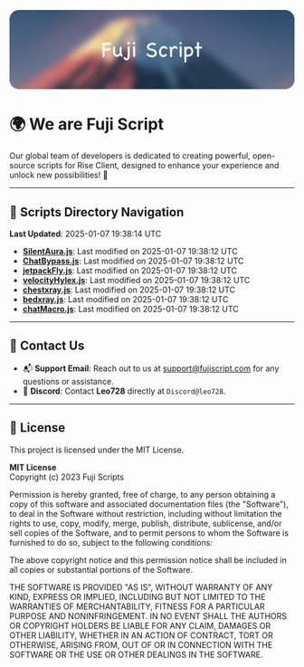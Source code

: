 ![Banner](.github/b.webp)

# 🌍 **We are Fuji Script**

Our global team of developers is dedicated to creating powerful, open-source scripts for Rise Client, designed to enhance your experience and unlock new possibilities! 🌟

---
<!-- SCRIPTS_NAVIGATION_START -->
## 📂 **Scripts Directory Navigation**

**Last Updated**: 2025-01-07 19:38:14 UTC

- **[SilentAura.js](scripts/SilentAura.js)**: Last modified on 2025-01-07 19:38:12 UTC
- **[ChatBypass.js](scripts/ChatBypass.js)**: Last modified on 2025-01-07 19:38:12 UTC
- **[jetpackFly.js](scripts/jetpackFly.js)**: Last modified on 2025-01-07 19:38:12 UTC
- **[velocityHylex.js](scripts/velocityHylex.js)**: Last modified on 2025-01-07 19:38:12 UTC
- **[chestxray.js](scripts/chestxray.js)**: Last modified on 2025-01-07 19:38:12 UTC
- **[bedxray.js](scripts/bedxray.js)**: Last modified on 2025-01-07 19:38:12 UTC
- **[chatMacro.js](scripts/chatMacro.js)**: Last modified on 2025-01-07 19:38:12 UTC

<!-- SCRIPTS_NAVIGATION_END -->

---

## 💬 **Contact Us**  
- 📬 **Support Email**: Reach out to us at [support@fujiscript.com](mailto:support@fujiscript.com) for any questions or assistance.  
- 💬 **Discord**: Contact **Leo728** directly at `Discord@leo728`.

---

## 📜 **License**

This project is licensed under the MIT License.  

**MIT License**  
Copyright (c) 2023 Fuji Scripts  

Permission is hereby granted, free of charge, to any person obtaining a copy of this software and associated documentation files (the "Software"), to deal in the Software without restriction, including without limitation the rights to use, copy, modify, merge, publish, distribute, sublicense, and/or sell copies of the Software, and to permit persons to whom the Software is furnished to do so, subject to the following conditions:  

The above copyright notice and this permission notice shall be included in all copies or substantial portions of the Software.  

THE SOFTWARE IS PROVIDED "AS IS", WITHOUT WARRANTY OF ANY KIND, EXPRESS OR IMPLIED, INCLUDING BUT NOT LIMITED TO THE WARRANTIES OF MERCHANTABILITY, FITNESS FOR A PARTICULAR PURPOSE AND NONINFRINGEMENT. IN NO EVENT SHALL THE AUTHORS OR COPYRIGHT HOLDERS BE LIABLE FOR ANY CLAIM, DAMAGES OR OTHER LIABILITY, WHETHER IN AN ACTION OF CONTRACT, TORT OR OTHERWISE, ARISING FROM, OUT OF OR IN CONNECTION WITH THE SOFTWARE OR THE USE OR OTHER DEALINGS IN THE SOFTWARE.  

